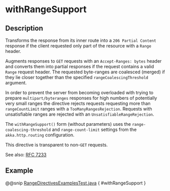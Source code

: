 <a id="withrangesupport-java"></a>
# withRangeSupport

## Description

Transforms the response from its inner route into a `206 Partial Content`
response if the client requested only part of the resource with a `Range` header.

Augments responses to `GET` requests with an `Accept-Ranges: bytes` header and converts them into partial responses
if the request contains a valid `Range` request header. The requested byte-ranges are coalesced (merged) if they
lie closer together than the specified `rangeCoalescingThreshold` argument.

In order to prevent the server from becoming overloaded with trying to prepare `multipart/byteranges` responses for
high numbers of potentially very small ranges the directive rejects requests requesting more than `rangeCountLimit`
ranges with a `TooManyRangesRejection`.
Requests with unsatisfiable ranges are rejected with an `UnsatisfiableRangeRejection`.

The `withRangeSupport()` form (without parameters) uses the `range-coalescing-threshold` and `range-count-limit`
settings from the `akka.http.routing` configuration.

This directive is transparent to non-`GET` requests.

See also: [RFC 7233](https://tools.ietf.org/html/rfc7233)

## Example

@@snip [RangeDirectivesExamplesTest.java](../../../../../../../test/java/docs/http/javadsl/server/directives/RangeDirectivesExamplesTest.java) { #withRangeSupport }